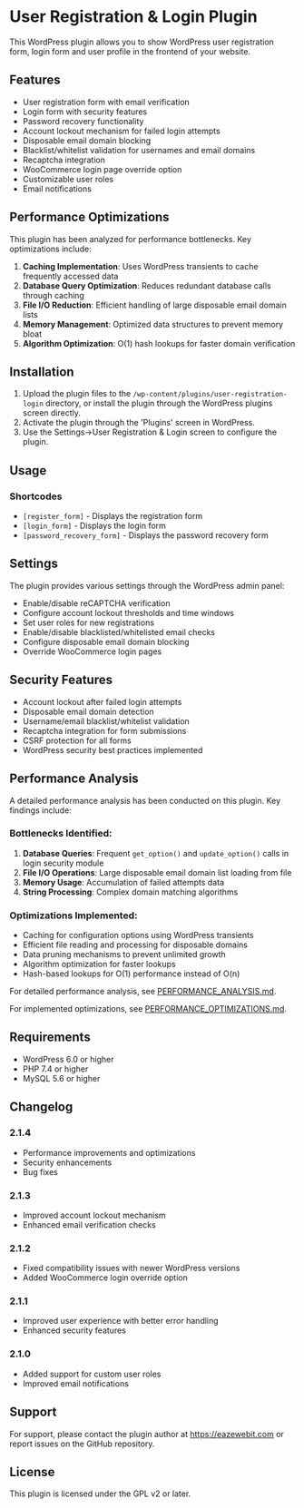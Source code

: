# User Registration & Login Plugin

This WordPress plugin allows you to show WordPress user registration form, login form and user profile in the frontend of your website.

## Features

- User registration form with email verification
- Login form with security features  
- Password recovery functionality
- Account lockout mechanism for failed login attempts
- Disposable email domain blocking
- Blacklist/whitelist validation for usernames and email domains
- Recaptcha integration
- WooCommerce login page override option
- Customizable user roles
- Email notifications

## Performance Optimizations

This plugin has been analyzed for performance bottlenecks. Key optimizations include:

1. **Caching Implementation**: Uses WordPress transients to cache frequently accessed data
2. **Database Query Optimization**: Reduces redundant database calls through caching
3. **File I/O Reduction**: Efficient handling of large disposable email domain lists
4. **Memory Management**: Optimized data structures to prevent memory bloat
5. **Algorithm Optimization**: O(1) hash lookups for faster domain verification

## Installation

1. Upload the plugin files to the `/wp-content/plugins/user-registration-login` directory, or install the plugin through the WordPress plugins screen directly.
2. Activate the plugin through the 'Plugins' screen in WordPress.
3. Use the Settings->User Registration & Login screen to configure the plugin.

## Usage

### Shortcodes
- `[register_form]` - Displays the registration form
- `[login_form]` - Displays the login form
- `[password_recovery_form]` - Displays the password recovery form

## Settings

The plugin provides various settings through the WordPress admin panel:
- Enable/disable reCAPTCHA verification
- Configure account lockout thresholds and time windows
- Set user roles for new registrations
- Enable/disable blacklisted/whitelisted email checks
- Configure disposable email domain blocking
- Override WooCommerce login pages

## Security Features

- Account lockout after failed login attempts
- Disposable email domain detection
- Username/email blacklist/whitelist validation
- Recaptcha integration for form submissions
- CSRF protection for all forms
- WordPress security best practices implemented

## Performance Analysis

A detailed performance analysis has been conducted on this plugin. Key findings include:

### Bottlenecks Identified:
1. **Database Queries**: Frequent `get_option()` and `update_option()` calls in login security module
2. **File I/O Operations**: Large disposable email domain list loading from file
3. **Memory Usage**: Accumulation of failed attempts data
4. **String Processing**: Complex domain matching algorithms

### Optimizations Implemented:
- Caching for configuration options using WordPress transients
- Efficient file reading and processing for disposable domains  
- Data pruning mechanisms to prevent unlimited growth
- Algorithm optimization for faster lookups
- Hash-based lookups for O(1) performance instead of O(n)

For detailed performance analysis, see [PERFORMANCE_ANALYSIS.md](PERFORMANCE_ANALYSIS.md).

For implemented optimizations, see [PERFORMANCE_OPTIMIZATIONS.md](PERFORMANCE_OPTIMIZATIONS.md).

## Requirements

- WordPress 6.0 or higher
- PHP 7.4 or higher
- MySQL 5.6 or higher

## Changelog

### 2.1.4
- Performance improvements and optimizations
- Security enhancements
- Bug fixes

### 2.1.3
- Improved account lockout mechanism
- Enhanced email verification checks

### 2.1.2
- Fixed compatibility issues with newer WordPress versions
- Added WooCommerce login override option

### 2.1.1
- Improved user experience with better error handling
- Enhanced security features

### 2.1.0
- Added support for custom user roles
- Improved email notifications

## Support

For support, please contact the plugin author at https://eazewebit.com or report issues on the GitHub repository.

## License

This plugin is licensed under the GPL v2 or later.